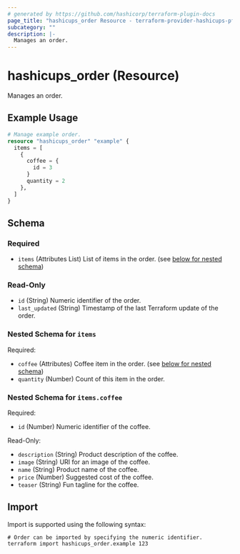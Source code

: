 ```yaml
---
# generated by https://github.com/hashicorp/terraform-plugin-docs
page_title: "hashicups_order Resource - terraform-provider-hashicups-pf"
subcategory: ""
description: |-
  Manages an order.
---
```


# hashicups_order (Resource)

Manages an order.

## Example Usage

```terraform
# Manage example order.
resource "hashicups_order" "example" {
  items = [
    {
      coffee = {
        id = 3
      }
      quantity = 2
    },
  ]
}
```

<!-- schema generated by tfplugindocs -->
## Schema

### Required

- `items` (Attributes List) List of items in the order. (see [below for nested schema](#nestedatt--items))

### Read-Only

- `id` (String) Numeric identifier of the order.
- `last_updated` (String) Timestamp of the last Terraform update of the order.

<a id="nestedatt--items"></a>
### Nested Schema for `items`

Required:

- `coffee` (Attributes) Coffee item in the order. (see [below for nested schema](#nestedatt--items--coffee))
- `quantity` (Number) Count of this item in the order.

<a id="nestedatt--items--coffee"></a>
### Nested Schema for `items.coffee`

Required:

- `id` (Number) Numeric identifier of the coffee.

Read-Only:

- `description` (String) Product description of the coffee.
- `image` (String) URI for an image of the coffee.
- `name` (String) Product name of the coffee.
- `price` (Number) Suggested cost of the coffee.
- `teaser` (String) Fun tagline for the coffee.

## Import

Import is supported using the following syntax:

```shell
# Order can be imported by specifying the numeric identifier.
terraform import hashicups_order.example 123
```
